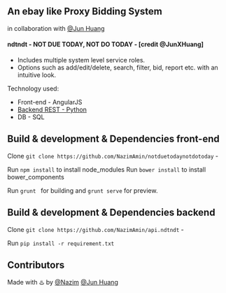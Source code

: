 ## An ebay like Proxy Bidding System 

in collaboration with [@Jun Huang](http://github.com/JunXHuang)


#### ndtndt - NOT DUE TODAY, NOT DO TODAY   -  [credit @JunXHuang]

  - Includes multiple system level service roles.
  - Options such as add/edit/delete, search, filter, bid, report etc. with an intuitive look.

Technology used:
 - Front-end - AngularJS
 - [Backend REST  - Python](https://github.com/NazimAmin/api.ndtndt)  
 - DB - SQL

## Build & development & Dependencies front-end

Clone `git clone https://github.com/NazimAmin/notduetodaynotdotoday` - 

Run `npm install` to install node_modules
Run `bower install` to install bower_components

Run `grunt ` for building and `grunt serve` for preview.

## Build & development & Dependencies backend

Clone `git clone https://github.com/NazimAmin/api.ndtndt` - 

Run `pip install -r requirement.txt`

## Contributors

Made with :hotsprings: by [@Nazim](http://github.com/nazimamin) [@Jun Huang](http://github.com/JunXHuang)





